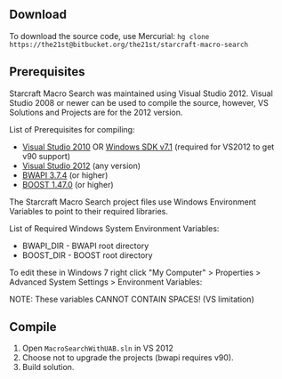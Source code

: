 ## Download

To download the source code, use Mercurial: `hg clone https://the21st@bitbucket.org/the21st/starcraft-macro-search`

## Prerequisites

Starcraft Macro Search was maintained using Visual Studio 2012. Visual Studio 2008 or newer can be used to compile the source, however, VS Solutions and Projects are for the 2012 version.

List of Prerequisites for compiling:

* [Visual Studio 2010][vs2010] OR [Windows SDK v7.1][winSDK] (required for VS2012 to get v90 support)
* [Visual Studio 2012][vs2012] (any version)
* [BWAPI 3.7.4][bwapi] (or higher)
* [BOOST 1.47.0][boost] (or higher) 

The Starcraft Macro Search project files use Windows Environment Variables to point to their required libraries.

[vs2010]: http://www.microsoft.com/visualstudio/eng/downloads
[vs2012]: http://www.microsoft.com/visualstudio/11/en-us
[winSDK]: http://www.microsoft.com/en-us/download/details.aspx?id=8279
[bwapi]: http://code.google.com/p/bwapi/
[boost]: http://www.boost.org/

List of Required Windows System Environment Variables:

* BWAPI_DIR - BWAPI root directory
* BOOST_DIR - BOOST root directory 

To edit these in Windows 7 right click "My Computer" > Properties > Advanced System Settings > Environment Variables:

NOTE: These variables CANNOT CONTAIN SPACES! (VS limitation)

## Compile

1. Open `MacroSearchWithUAB.sln` in VS 2012
2. Choose not to upgrade the projects (bwapi requires v90).
3. Build solution.